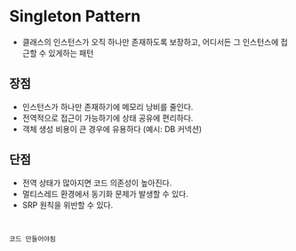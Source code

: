 # Singleton Pattern

- 클래스의 인스턴스가 오직 하나만 존재하도록 보장하고, 어디서든 그 인스턴스에 접근할 수 있게하는 패턴

## 장점

- 인스턴스가 하나만 존재하기에 메모리 낭비를 줄인다.
- 전역적으로 접근이 가능하기에 상태 공유에 편리하다.
- 객체 생성 비용이 큰 경우에 유용하다 (예시: DB 커넥션)

## 단점

- 전역 상태가 많아지면 코드 의존성이 높아진다.
- 멀티스레드 환경에서 동기화 문제가 발생할 수 있다.
- SRP 원칙을 위반할 수 있다.

<br>

```py
코드 만들어야됨
```
